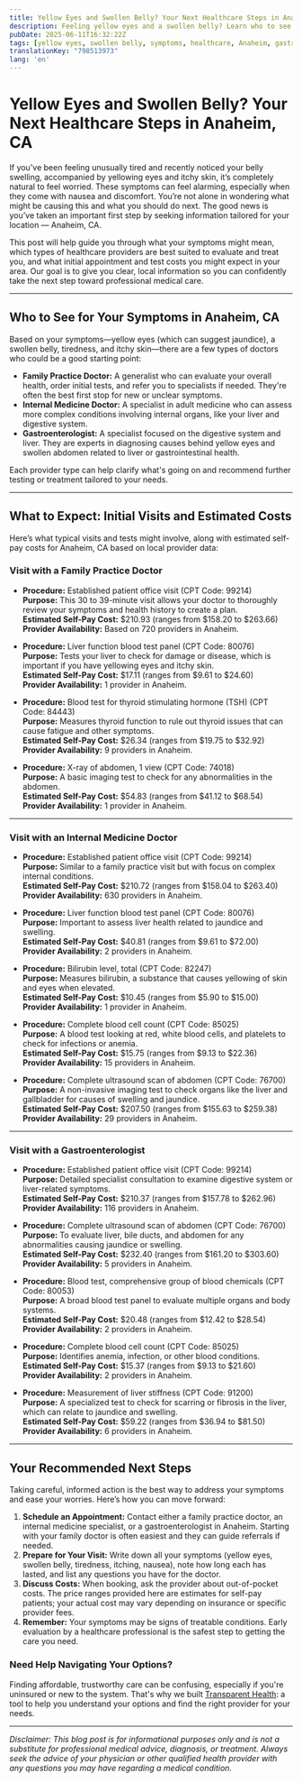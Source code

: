 ```yaml
---
title: Yellow Eyes and Swollen Belly? Your Next Healthcare Steps in Anaheim, CA  
description: Feeling yellow eyes and a swollen belly? Learn who to see and estimated costs for care in Anaheim, CA to guide your next steps.  
pubDate: 2025-06-11T16:32:22Z
tags: [yellow eyes, swollen belly, symptoms, healthcare, Anaheim, gastroenterology, internal medicine, family practice, medical costs]
translationKey: "798513973"
lang: 'en'
---
```


# Yellow Eyes and Swollen Belly? Your Next Healthcare Steps in Anaheim, CA

If you've been feeling unusually tired and recently noticed your belly swelling, accompanied by yellowing eyes and itchy skin, it’s completely natural to feel worried. These symptoms can feel alarming, especially when they come with nausea and discomfort. You’re not alone in wondering what might be causing this and what you should do next. The good news is you’ve taken an important first step by seeking information tailored for your location — Anaheim, CA.

This post will help guide you through what your symptoms might mean, which types of healthcare providers are best suited to evaluate and treat you, and what initial appointment and test costs you might expect in your area. Our goal is to give you clear, local information so you can confidently take the next step toward professional medical care.

---

## Who to See for Your Symptoms in Anaheim, CA

Based on your symptoms—yellow eyes (which can suggest jaundice), a swollen belly, tiredness, and itchy skin—there are a few types of doctors who could be a good starting point:

- **Family Practice Doctor:** A generalist who can evaluate your overall health, order initial tests, and refer you to specialists if needed. They're often the best first stop for new or unclear symptoms.
- **Internal Medicine Doctor:** A specialist in adult medicine who can assess more complex conditions involving internal organs, like your liver and digestive system.
- **Gastroenterologist:** A specialist focused on the digestive system and liver. They are experts in diagnosing causes behind yellow eyes and swollen abdomen related to liver or gastrointestinal health.

Each provider type can help clarify what's going on and recommend further testing or treatment tailored to your needs.

---

## What to Expect: Initial Visits and Estimated Costs

Here’s what typical visits and tests might involve, along with estimated self-pay costs for Anaheim, CA based on local provider data:

### Visit with a Family Practice Doctor

- **Procedure:** Established patient office visit (CPT Code: 99214)  
  **Purpose:** This 30 to 39-minute visit allows your doctor to thoroughly review your symptoms and health history to create a plan.  
  **Estimated Self-Pay Cost:** $210.93 (ranges from $158.20 to $263.66)  
  **Provider Availability:** Based on 720 providers in Anaheim.

- **Procedure:** Liver function blood test panel (CPT Code: 80076)  
  **Purpose:** Tests your liver to check for damage or disease, which is important if you have yellowing eyes and itchy skin.  
  **Estimated Self-Pay Cost:** $17.11 (ranges from $9.61 to $24.60)  
  **Provider Availability:** 1 provider in Anaheim.

- **Procedure:** Blood test for thyroid stimulating hormone (TSH) (CPT Code: 84443)  
  **Purpose:** Measures thyroid function to rule out thyroid issues that can cause fatigue and other symptoms.  
  **Estimated Self-Pay Cost:** $26.34 (ranges from $19.75 to $32.92)  
  **Provider Availability:** 9 providers in Anaheim.

- **Procedure:** X-ray of abdomen, 1 view (CPT Code: 74018)  
  **Purpose:** A basic imaging test to check for any abnormalities in the abdomen.  
  **Estimated Self-Pay Cost:** $54.83 (ranges from $41.12 to $68.54)  
  **Provider Availability:** 1 provider in Anaheim.

---

### Visit with an Internal Medicine Doctor

- **Procedure:** Established patient office visit (CPT Code: 99214)  
  **Purpose:** Similar to a family practice visit but with focus on complex internal conditions.  
  **Estimated Self-Pay Cost:** $210.72 (ranges from $158.04 to $263.40)  
  **Provider Availability:** 630 providers in Anaheim.

- **Procedure:** Liver function blood test panel (CPT Code: 80076)  
  **Purpose:** Important to assess liver health related to jaundice and swelling.  
  **Estimated Self-Pay Cost:** $40.81 (ranges from $9.61 to $72.00)  
  **Provider Availability:** 2 providers in Anaheim.

- **Procedure:** Bilirubin level, total (CPT Code: 82247)  
  **Purpose:** Measures bilirubin, a substance that causes yellowing of skin and eyes when elevated.  
  **Estimated Self-Pay Cost:** $10.45 (ranges from $5.90 to $15.00)  
  **Provider Availability:** 1 provider in Anaheim.

- **Procedure:** Complete blood cell count (CPT Code: 85025)  
  **Purpose:** A blood test looking at red, white blood cells, and platelets to check for infections or anemia.  
  **Estimated Self-Pay Cost:** $15.75 (ranges from $9.13 to $22.36)  
  **Provider Availability:** 15 providers in Anaheim.

- **Procedure:** Complete ultrasound scan of abdomen (CPT Code: 76700)  
  **Purpose:** A non-invasive imaging test to check organs like the liver and gallbladder for causes of swelling and jaundice.  
  **Estimated Self-Pay Cost:** $207.50 (ranges from $155.63 to $259.38)  
  **Provider Availability:** 29 providers in Anaheim.

---

### Visit with a Gastroenterologist

- **Procedure:** Established patient office visit (CPT Code: 99214)  
  **Purpose:** Detailed specialist consultation to examine digestive system or liver-related symptoms.  
  **Estimated Self-Pay Cost:** $210.37 (ranges from $157.78 to $262.96)  
  **Provider Availability:** 116 providers in Anaheim.

- **Procedure:** Complete ultrasound scan of abdomen (CPT Code: 76700)  
  **Purpose:** To evaluate liver, bile ducts, and abdomen for any abnormalities causing jaundice or swelling.  
  **Estimated Self-Pay Cost:** $232.40 (ranges from $161.20 to $303.60)  
  **Provider Availability:** 5 providers in Anaheim.

- **Procedure:** Blood test, comprehensive group of blood chemicals (CPT Code: 80053)  
  **Purpose:** A broad blood test panel to evaluate multiple organs and body systems.  
  **Estimated Self-Pay Cost:** $20.48 (ranges from $12.42 to $28.54)  
  **Provider Availability:** 2 providers in Anaheim.

- **Procedure:** Complete blood cell count (CPT Code: 85025)  
  **Purpose:** Identifies anemia, infection, or other blood conditions.  
  **Estimated Self-Pay Cost:** $15.37 (ranges from $9.13 to $21.60)  
  **Provider Availability:** 2 providers in Anaheim.

- **Procedure:** Measurement of liver stiffness (CPT Code: 91200)  
  **Purpose:** A specialized test to check for scarring or fibrosis in the liver, which can relate to jaundice and swelling.  
  **Estimated Self-Pay Cost:** $59.22 (ranges from $36.94 to $81.50)  
  **Provider Availability:** 6 providers in Anaheim.

---

## Your Recommended Next Steps

Taking careful, informed action is the best way to address your symptoms and ease your worries. Here’s how you can move forward:

1. **Schedule an Appointment:** Contact either a family practice doctor, an internal medicine specialist, or a gastroenterologist in Anaheim. Starting with your family doctor is often easiest and they can guide referrals if needed.
2. **Prepare for Your Visit:** Write down all your symptoms (yellow eyes, swollen belly, tiredness, itching, nausea), note how long each has lasted, and list any questions you have for the doctor.
3. **Discuss Costs:** When booking, ask the provider about out-of-pocket costs. The price ranges provided here are estimates for self-pay patients; your actual cost may vary depending on insurance or specific provider fees.
4. **Remember:** Your symptoms may be signs of treatable conditions. Early evaluation by a healthcare professional is the safest step to getting the care you need.

### Need Help Navigating Your Options?

Finding affordable, trustworthy care can be confusing, especially if you're uninsured or new to the system. That's why we built [Transparent Health](https://transparenthealth.ai): a tool to help you understand your options and find the right provider for your needs.

---

*Disclaimer: This blog post is for informational purposes only and is not a substitute for professional medical advice, diagnosis, or treatment. Always seek the advice of your physician or other qualified health provider with any questions you may have regarding a medical condition.*